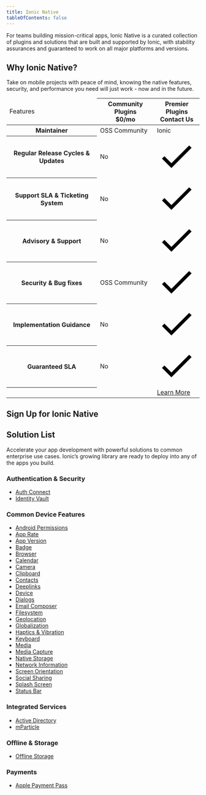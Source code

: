 ```yaml
---
title: Ionic Native
tableOfContents: false
---
```


For teams building mission-critical apps, Ionic Native is a curated collection of plugins and solutions that are built and supported by Ionic, with stability assurances and guaranteed to work on all major platforms and versions.

## Why Ionic Native?

Take on mobile projects with peace of mind, knowing the native features, security, and performance you need will just work - now and in the future.

<div class="native-ee-pricing">
  <div class="table-wrap">
    <table>
      <thead>
        <tr>
          <td>
            <span class="native-ee-pricing-table">Features</span>
          </td>
          <th>
            <div class="plan-wrap">
              <span class="native-ee-pricing-table">Community Plugins</span>
              <div class="price">$0/mo </div>
            </div>
          </th>
          <th>
            <div class="plan-wrap">
              <span class="native-ee-pricing-table">Premier Plugins</span>
              <div class="price" data-toggle="billing-team">
                Contact Us</div>
            </div>
          </th>
        </tr>
      </thead>
      <tbody>
        <tr class="stripe">
          <th>
            Maintainer
          </th>
          <td>OSS Community</td>
          <td>Ionic</td>
        </tr>
        <tr>
          <th>
            Regular Release Cycles & Updates
          </th>
          <td>No</td>
          <td><svg xmlns="http://www.w3.org/2000/svg" viewBox="0 0 512 512"><path d="M186.301 339.893L96 249.461l-32 30.507L186.301 402 448 140.506 416 110z"/></svg></td>
        </tr>
        <tr class="stripe">
          <th>
            Support SLA & Ticketing System
          </th>
          <td>No</td>
          <td><svg xmlns="http://www.w3.org/2000/svg" viewBox="0 0 512 512"><path d="M186.301 339.893L96 249.461l-32 30.507L186.301 402 448 140.506 416 110z"/></svg></td>
        </tr>
        <tr>
          <th>
            Advisory & Support
          </th>
          <td>No</td>
          <td><svg xmlns="http://www.w3.org/2000/svg" viewBox="0 0 512 512"><path d="M186.301 339.893L96 249.461l-32 30.507L186.301 402 448 140.506 416 110z"/></svg></td>
        </tr>
        <tr class="stripe">
          <th>
            Security & Bug fixes
          </th>
          <td>OSS Community</td>
          <td><svg xmlns="http://www.w3.org/2000/svg" viewBox="0 0 512 512"><path d="M186.301 339.893L96 249.461l-32 30.507L186.301 402 448 140.506 416 110z"/></svg></td>
        </tr>
        <tr>
          <th>
            Implementation Guidance
          </th>
          <td>No</td>
          <td><svg xmlns="http://www.w3.org/2000/svg" viewBox="0 0 512 512"><path d="M186.301 339.893L96 249.461l-32 30.507L186.301 402 448 140.506 416 110z"/></svg></td>
        </tr>
        <tr class="stripe">
          <th>
            Guaranteed SLA
          </th>
          <td>No</td>
          <td><svg xmlns="http://www.w3.org/2000/svg" viewBox="0 0 512 512"><path d="M186.301 339.893L96 249.461l-32 30.507L186.301 402 448 140.506 416 110z"/></svg></td>
        </tr>
          <th></th>
          <td></td>
          <td><a class="btn"
                href="https://ionicframework.com/enterprise-edition">Learn More</a></td>
        </tr>
      </tbody>
    </table>
  </div>
</div>

## Sign Up for Ionic Native

<hubspot-form form-id="7c2c6529-48c0-4d17-86a0-bfd40c849bb1"></hubspot-form>

## Solution List

Accelerate your app development with powerful solutions to common enterprise use cases. Ionic’s growing library are ready to deploy into any of the apps you build.

### Authentication & Security

- [Auth Connect](/docs/enterprise/auth-connect)
- [Identity Vault](/docs/enterprise/identity-vault)

### Common Device Features

- [Android Permissions](/docs/enterprise/android-permissions)
- [App Rate](/docs/enterprise/app-rate)
- [App Version](/docs/enterprise/app-version)
- [Badge](/docs/enterprise/badge)
- [Browser](/docs/enterprise/inappbrowser)
- [Calendar](/docs/enterprise/calendar)
- [Camera](/docs/enterprise/camera)
- [Clipboard](/docs/enterprise/clipboard)
- [Contacts](/docs/enterprise/contacts)
- [Deeplinks](/docs/enterprise/deeplinks)
- [Device](/docs/enterprise/device)
- [Dialogs](/docs/enterprise/dialogs)
- [Email Composer](/docs/enterprise/email-composer)
- [Filesystem](/docs/enterprise/filesystem)
- [Geolocation](/docs/enterprise/geolocation)
- [Globalization](/docs/enterprise/globalization)
- [Haptics & Vibration](/docs/enterprise/vibration)
- [Keyboard](/docs/enterprise/keyboard)
- [Media](/docs/enterprise/media)
- [Media Capture](/docs/enterprise/media-capture)
- [Native Storage](/docs/enterprise/nativestorage)
- [Network Information](/docs/enterprise/network-information)
- [Screen Orientation](/docs/enterprise/screen-orientation)
- [Social Sharing](/docs/enterprise/social-sharing)
- [Splash Screen](/docs/enterprise/splashscreen)
- [Status Bar](/docs/enterprise/statusbar)

### Integrated Services

- [Active Directory](https://ionicframework.com/integrations/ms-activedirectory-ms-adal)
- [mParticle](/docs/enterprise/mparticle)

### Offline & Storage

- [Offline Storage](/docs/enterprise/offline-storage)

### Payments

- [Apple Payment Pass](/docs/enterprise/apple-payment-pass)